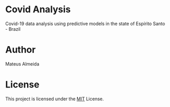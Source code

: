 # Covid Analysis

Covid-19 data analysis using predictive models in the state of Espírito Santo - Brazil

# Author

Mateus Almeida

# License

This project is licensed under the [MIT](https://github.com/imsouza/covid-analysis/blob/main/LICENSE) License.